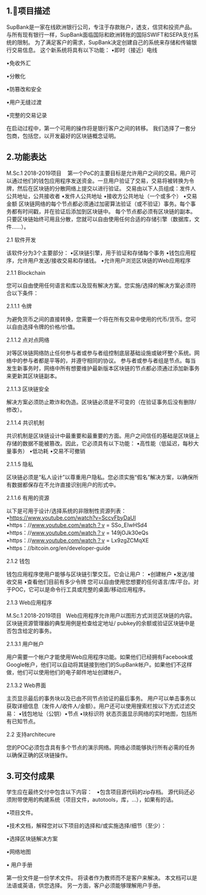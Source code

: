 1.项目描述
- 
SupBank是一家在线欧洲银行公司，专注于存款账户，透支，信贷和投资产品。 与所有现有银行一样，SupBank面临国际和欧洲转账的国际SWIFT和SEPA支付系统的限制。
为了满足客户的需求，SupBank决定创建自己的系统来存储和传输银行交易信息。 这个新系统将具有以下功能：
•即时（接近）电线

•免收外汇

•分散化

•防篡改和安全

•用户无缝过渡

•完整的交易记录

在启动过程中，第一个可用的操作将是银行客户之间的转移。 我们选择了一套分包商，包括您，以开发最好的区块链概念证明。


2.功能表达
- 
M.Sc.1 2018-2019项目
   第一个PoC的主要目标是允许用户之间的交易。用户可以通过他们的钱包应用程序发送资金。一旦用户验证了交易，交易将被转换为令牌，然后在区块链的分散网络上提交以进行验证。
交易由以下人员组成：发件人公共地址，公共接收者
•发件人公共地址
•接收方公共地址（一个或多个）
•交易金额
区块链网络的每个节点都必须通过加密算法验证（或不验证）事务。每个事务都有时间戳，并在验证后添加到区块链中。
每个节点都必须有区块链的副本。只要区块链始终可用且分散，您就可以自由使用任何合适的存储引擎（数据库，文件......）。

2.1 软件开发

该软件分为3个主要部分：
•区块链引擎，用于验证和存储每个事务
•钱包应用程序，允许用户发送/接收交易和存储钱。
•允许用户浏览区块链的Web应用程序

2.1.1  Blockchain

您可以自由使用任何语言和库以及现有解决方案。您实施/选择的解决方案必须符合以下条件：

2.1.1.1 令牌

为避免货币之间的直接转换，您需要一个将在所有交易中使用的代币/货币。您可以自由选择令牌的价格/价值。

2.1.1.2 点对点网络

对等区块链网络防止任何参与者或参与者组控制底层基础设施或破坏整个系统。网络中的参与者都是平等的，并遵守相同的协议。
参与者或参与者组是节点。每当发生新事务时，网络中所有想要维护最新版本区块链的节点都必须通过添加新事务来更新其区块链副本。

2.1.1.3 区块链安全

解决方案必须防止欺诈和伪造。区块链必须是不可变的（在验证事务后没有删除/修改）。

2.1.1.4 共识机制

共识机制是区块链设计中最重要和最重要的方面。用户之间信任的基础是区块链上存储的数据不能被篡改。因此，它必须具有以下功能：
•高性能（低延迟，每秒大量事务）
•低功耗
•交易不可撤销

2.1.1.5 隐私

区块链必须是“私人设计”以尊重用户隐私。您必须实施“假名”解决方案，以确保所有数据都保存在不允许直接识别用户的形式中。

2.1.1.6 有用的资源

以下是可用于设计/选择系统的非限制性资源列表：•https://www.youtube.com/watch?v=SccvFbyDaUI
•https：//www.youtube.com/watch？v = SSo_EIwHSd4
•https：//www.youtube.com/watch？v = 149jOJk30eQs
•https：//www.youtube.com/watch？v = Lx9zgZCMqXE
•https：//bitcoin.org/en/developer-guide

2.1.2 钱包

钱包应用程序使用户能够与区块链引擎交互。它会让用户：
•创建帐户
•发送/接收交易
•查看他们目前有多少令牌
您可以自由使用您想要的任何语言/库/平台。对于POC，它可以是命令行工具或完整的桌面/移动应用程序。

2.1.3  Web应用程序

M.Sc.1 2018-2019项目
  Web应用程序允许用户以图形方式浏览区块链的内容。
区块链资源管理器的典型用例是检查给定地址/ pubkey的余额或验证区块链中是否包含给定的事务。

2.1.3.1 用户帐户

用户需要一个帐户才能使用Web应用程序功能。如果他们已经拥有Facebook或Google帐户，他们可以自动将其链接到他们的SupBank帐户。如果他们不这样做，他们可以使用他们的电子邮件地址创建帐户。

2.1.3.2  Web界面

主页显示最后的事务块以及已由不同节点验证的最后事务。
用户可以单击事务以获取详细信息（发件人/收件人/金额）。用户还可以使用搜索栏按以下方式过滤交易：
•钱包地址（公钥）•节点
•块标识符
状态页面显示网络的实时地图，包括所有已知节点。

2.2 支持architecure

您的POC必须包含具有多个节点的演示网络。网络必须能够执行所有必需的任务以确保正确的区块链操作。

3.可交付成果
- 
学生应在最终交付中包含以下内容：
  •包含项目源代码的zip存档。 源代码还必须附带使用的构建系统（项目文件，autotools，库，...），如果有的话。

•项目文件。

•技术文档，解释您对以下项目的选择和/或实施选择/细节（至少）：

•选择区块链解决方案

•网络地图

• 用户手册

第一份文件是一份学术文件。 将读者作为教师而不是客户来解决。 本文档可以是法语或英语，供您选择。 另一方面，客户必须能够理解用户手册。